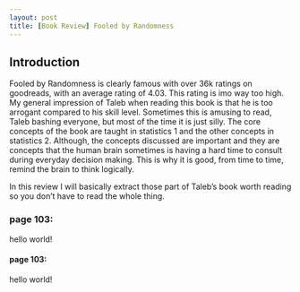 ```yaml
---
layout: post
title: [Book Review] Fooled by Randomness
---
```


## Introduction
Fooled by Randomness is clearly famous with over 36k ratings on goodreads, with an average rating of 4.03. This rating is imo way too high. My general impression of Taleb when reading this book is that he is too arrogant compared to his skill level. Sometimes this is amusing to read, Taleb bashing everyone, but most of the time it is just silly. The core concepts of the book are taught in statistics 1 and the other concepts in statistics 2.  Although, the concepts discussed are important and they are concepts that the human brain sometimes is having a hard time to consult during everyday decision making. This is why it is good, from time to time, remind the brain to think logically.

In this review I will basically extract those part of Taleb’s book worth reading so you don’t have to read the whole thing.

### page 103:
hello world!

#### page 103:
hello world!
